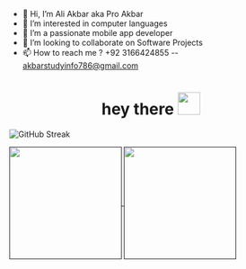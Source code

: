 - 👋 Hi, I’m Ali Akbar aka Pro Akbar
- 👀 I’m interested in computer languages 
- 🌱 I’m a passionate mobile app developer 
- 💞️ I’m looking to collaborate on Software Projects
- 📫 How to reach me ? +92 3166424855 -- akbarstudyinfo786@gmail.com


<h1 align="center">hey there <img src="https://media.giphy.com/media/hvRJCLFzcasrR4ia7z/giphy.gif" width="40"></h1>


![GitHub Streak](https://github-readme-streak-stats.herokuapp.com/?user=pro-akbar&theme=dark)


<a href="">
  <img height=200 align="center" src="https://github-readme-stats.vercel.app/api?username=atif1169&theme=vision-friendly-dark" />
 </a>
 <a href=""> 
  <img height=200 align="center" src="https://github-readme-stats.vercel.app/api/top-langs?username=atif1169&layout=compact&langs_count=8&card_width=320&theme=vision-friendly-dark" />
 </a> 



<br /><br />
<img src="https://komarev.com/ghpvc/?username=pro-akbar&style=flat-square&color=blue" alt="">



<!---
atif1169/atif1169 is a ✨ special ✨ repository because its `README.md` (this file) appears on your GitHub profile.
You can click the Preview link to take a look at your changes.
--->
